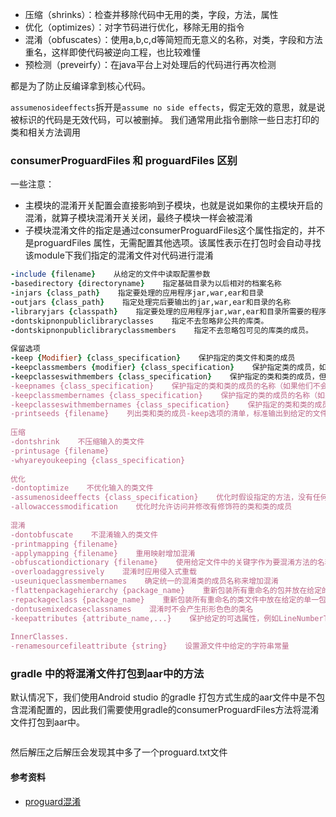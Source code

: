 
- 压缩（shrinks）：检查并移除代码中无用的类，字段，方法，属性
- 优化（optimizes）：对字节码进行优化，移除无用的指令
- 混淆（obfuscates）：使用a,b,c,d等简短而无意义的名称，对类，字段和方法重名，这样即使代码被逆向工程，也比较难懂
- 预检测（preveirfy）：在java平台上对处理后的代码进行再次检测

都是为了防止反编译拿到核心代码。



`assumenosideeffects`拆开是`assume no side effects`，假定无效的意思，就是说被标识的代码是无效代码，可以被删掉。 我们通常用此指令删除一些日志打印的类和相关方法调用



### consumerProguardFiles 和 proguardFiles 区别

一些注意：

- 主模块的混淆开关配置会直接影响到子模块，也就是说如果你的主模块开启的混淆，就算子模块混淆开关关闭，最终子模块一样会被混淆
- 子模块混淆文件的指定是通过consumerProguardFiles这个属性指定的，并不是proguardFiles 属性，无需配置其他选项。该属性表示在打包时会自动寻找该module下我们指定的混淆文件对代码进行混淆



```Ruby
-include {filename}    从给定的文件中读取配置参数   
-basedirectory {directoryname}    指定基础目录为以后相对的档案名称   
-injars {class_path}    指定要处理的应用程序jar,war,ear和目录   
-outjars {class_path}    指定处理完后要输出的jar,war,ear和目录的名称   
-libraryjars {classpath}    指定要处理的应用程序jar,war,ear和目录所需要的程序库文件   
-dontskipnonpubliclibraryclasses    指定不去忽略非公共的库类。   
-dontskipnonpubliclibraryclassmembers    指定不去忽略包可见的库类的成员。  
  
保留选项   
-keep {Modifier} {class_specification}    保护指定的类文件和类的成员   
-keepclassmembers {modifier} {class_specification}    保护指定类的成员，如果此类受到保护他们会保护的更好  
-keepclasseswithmembers {class_specification}    保护指定的类和类的成员，但条件是所有指定的类和类成员是要存在。/ 保留类和类中的成员，防止它们被混淆或移除，前提是指名的类中的成员必须存在，如果不存在则还是会混淆  
-keepnames {class_specification}    保护指定的类和类的成员的名称（如果他们不会压缩步骤中删除）   
-keepclassmembernames {class_specification}    保护指定的类的成员的名称（如果他们不会压缩步骤中删除）   
-keepclasseswithmembernames {class_specification}    保护指定的类和类的成员的名称，如果所有指定的类成员出席（在压缩步骤之后）   
-printseeds {filename}    列出类和类的成员-keep选项的清单，标准输出到给定的文件   
  
压缩   
-dontshrink    不压缩输入的类文件   
-printusage {filename}   
-whyareyoukeeping {class_specification}       
  
优化   
-dontoptimize    不优化输入的类文件   
-assumenosideeffects {class_specification}    优化时假设指定的方法，没有任何副作用   
-allowaccessmodification    优化时允许访问并修改有修饰符的类和类的成员   
  
混淆   
-dontobfuscate    不混淆输入的类文件   
-printmapping {filename}   
-applymapping {filename}    重用映射增加混淆   
-obfuscationdictionary {filename}    使用给定文件中的关键字作为要混淆方法的名称   
-overloadaggressively    混淆时应用侵入式重载   
-useuniqueclassmembernames    确定统一的混淆类的成员名称来增加混淆   
-flattenpackagehierarchy {package_name}    重新包装所有重命名的包并放在给定的单一包中   
-repackageclass {package_name}    重新包装所有重命名的类文件中放在给定的单一包中   
-dontusemixedcaseclassnames    混淆时不会产生形形色色的类名   
-keepattributes {attribute_name,...}    保护给定的可选属性，例如LineNumberTable, LocalVariableTable, SourceFile, Deprecated, Synthetic, Signature, and   
  
InnerClasses.   
-renamesourcefileattribute {string}    设置源文件中给定的字符串常量  
```

### gradle 中的将混淆文件打包到aar中的方法
默认情况下，我们使用Android studio 的gradle 打包方式生成的aar文件中是不包含混淆配置的，因此我们需要使用gradle的consumerProguardFiles方法将混淆文件打包到aar中。
```
```
然后解压之后解压会发现其中多了一个proguard.txt文件


#### 参考资料
- [proguard混淆](https://www.jianshu.com/p/3d89e3c2a081)